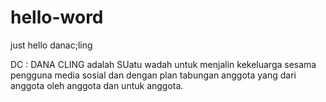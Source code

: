 # hello-word
just hello danac;ling

DC : DANA CLING adalah SUatu wadah untuk menjalin kekeluarga sesama pengguna media sosial dan dengan plan tabungan anggota yang dari anggota oleh anggota dan untuk anggota.
